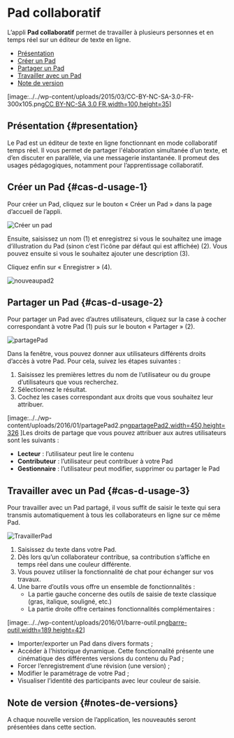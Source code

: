 # Pad collaboratif

L’appli **Pad collaboratif** permet de travailler à plusieurs personnes et en temps réel sur un éditeur de texte en ligne.

* [Présentation](https://github.com/rdjedjig/test/tree/3238c182f08d33cb073b2a487612e589768c5227/application/collaborative-editor/index.html?iframe=true#presentation)
* [Créer un Pad](https://github.com/rdjedjig/test/tree/3238c182f08d33cb073b2a487612e589768c5227/application/collaborative-editor/index.html?iframe=true#cas-d-usage-1)
* [Partager un Pad](https://github.com/rdjedjig/test/tree/3238c182f08d33cb073b2a487612e589768c5227/application/collaborative-editor/index.html?iframe=true#cas-d-usage-2)
* [Travailler avec un Pad](https://github.com/rdjedjig/test/tree/3238c182f08d33cb073b2a487612e589768c5227/application/collaborative-editor/index.html?iframe=true#cas-d-usage-3)
* [Note de version](https://github.com/rdjedjig/test/tree/3238c182f08d33cb073b2a487612e589768c5227/application/collaborative-editor/index.html?iframe=true#notes-de-versions)

\[image:../../wp-content/uploads/2015/03/CC-BY-NC-SA-3.0-FR-300x105.png[CC BY-NC-SA 3.0 FR,width=100,height=35](http://creativecommons.org/licenses/by-nc-sa/3.0/fr/)\]

## Présentation {#presentation}

Le Pad est un éditeur de texte en ligne fonctionnant en mode collaboratif temps réel. Il vous permet de partager l'élaboration simultanée d’un texte, et d’en discuter en parallèle, via une messagerie instantanée. Il promeut des usages pédagogiques, notamment pour l’apprentissage collaboratif.

## Créer un Pad {#cas-d-usage-1}

Pour créer un Pad, cliquez sur le bouton « Créer un Pad » dans la page d’accueil de l’appli.

![Cr&#xE9;er un pad](https://github.com/rdjedjig/test/tree/3238c182f08d33cb073b2a487612e589768c5227/wp-content/uploads/2016/01/nouveaupad1.png)

Ensuite, saisissez un nom \(1\) et enregistrez si vous le souhaitez une image d’illustration du Pad \(sinon c’est l’icône par défaut qui est affichée\) \(2\). Vous pouvez ensuite si vous le souhaitez ajouter une description \(3\).

Cliquez enfin sur « Enregistrer » \(4\).

![nouveaupad2](https://github.com/rdjedjig/test/tree/3238c182f08d33cb073b2a487612e589768c5227/wp-content/uploads/2016/01/nouveaupad2.png)

## Partager un Pad {#cas-d-usage-2}

Pour partager un Pad avec d’autres utilisateurs, cliquez sur la case à cocher correspondant à votre Pad \(1\) puis sur le bouton « Partager » \(2\).

![partagePad](https://github.com/rdjedjig/test/tree/3238c182f08d33cb073b2a487612e589768c5227/wp-content/uploads/2016/01/partagePad.png)

Dans la fenêtre, vous pouvez donner aux utilisateurs différents droits d’accès à votre Pad. Pour cela, suivez les étapes suivantes :

1. Saisissez les premières lettres du nom de l’utilisateur ou du groupe d’utilisateurs que vous recherchez.
2. Sélectionnez le résultat.
3. Cochez les cases correspondant aux droits que vous souhaitez leur attribuer.

\[image:../../wp-content/uploads/2016/01/partagePad2.png[partagePad2,width=450,height=326](https://github.com/rdjedjig/test/tree/3238c182f08d33cb073b2a487612e589768c5227/wp-content/uploads/2016/01/partagePad2.png) \]Les droits de partage que vous pouvez attribuer aux autres utilisateurs sont les suivants :

* **Lecteur** : l’utilisateur peut lire le contenu
* **Contributeur** : l’utilisateur peut contribuer à votre Pad
* **Gestionnaire** : l’utilisateur peut modifier, supprimer ou partager le Pad

## Travailler avec un Pad {#cas-d-usage-3}

Pour travailler avec un Pad partagé, il vous suffit de saisir le texte qui sera transmis automatiquement à tous les collaborateurs en ligne sur ce même Pad.

![TravaillerPad](https://github.com/rdjedjig/test/tree/3238c182f08d33cb073b2a487612e589768c5227/wp-content/uploads/2016/01/TravaillerPad.png)

1. Saisissez du texte dans votre Pad.
2. Dès lors qu’un collaborateur contribue, sa contribution s’affiche en temps réel dans une couleur différente.
3. Vous pouvez utiliser la fonctionnalité de chat pour échanger sur vos travaux.
4. Une barre d’outils vous offre un ensemble de fonctionnalités :
   * La partie gauche concerne des outils de saisie de texte classique \(gras, italique, souligné, etc.\)
   * La partie droite offre certaines fonctionnalités complémentaires :

\[image:../../wp-content/uploads/2016/01/barre-outil.png[barre-outil,width=189,height=42](https://github.com/rdjedjig/test/tree/3238c182f08d33cb073b2a487612e589768c5227/wp-content/uploads/2016/01/barre-outil.png)\]

* Importer/exporter un Pad dans divers formats ;
* Accéder à l’historique dynamique. Cette fonctionnalité présente une cinématique des différentes versions du contenu du Pad ;
* Forcer l’enregistrement d’une révision \(une version\) ;
* Modifier le paramétrage de votre Pad ;
* Visualiser l’identité des participants avec leur couleur de saisie.

## Note de version {#notes-de-versions}

A chaque nouvelle version de l’application, les nouveautés seront présentées dans cette section.

